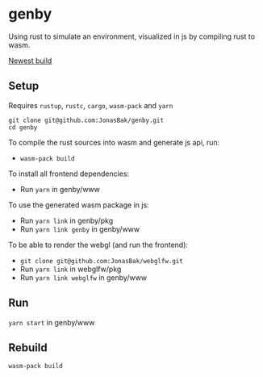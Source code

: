 # genby
Using rust to simulate an environment, visualized in js by compiling rust to wasm.

[Newest build](http://jonasbak.github.io/genby/)

## Setup
Requires `rustup`, `rustc`, `cargo`, `wasm-pack` and `yarn`

```
git clone git@github.com:JonasBak/genby.git
cd genby
```

To compile the rust sources into wasm and generate js api, run:
* `wasm-pack build`

To install all frontend dependencies:
* Run `yarn` in genby/www

To use the generated wasm package in js:
* Run `yarn link` in genby/pkg
* Run `yarn link genby` in genby/www

To be able to render the webgl (and run the frontend):
* `git clone git@github.com:JonasBak/webglfw.git`
*  Run `yarn link` in webglfw/pkg
*  Run `yarn link webglfw` in genby/www

## Run
`yarn start` in genby/www

## Rebuild
`wasm-pack build`

